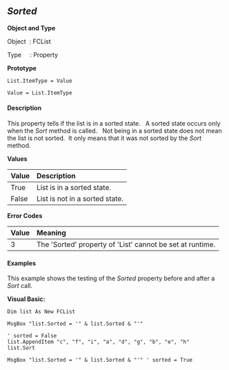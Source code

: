 _Sorted_
-----
**Object and Type**

Object  : FCList

Type     : Property

**Prototype**

```
List.ItemType = Value
```

```
Value = List.ItemType
```

#### Description

This property tells if the list is in a sorted state.   A sorted state occurs only when the _Sort_ method is called.   Not being in a sorted state does not mean the list is not sorted.  It only means that it was not sorted by the _Sort_ method. 

**Values**

| Value | Description |
|:--- |:--- |
| True  | List is in a sorted state. |
| False | List is not in a sorted state. |

**Error Codes**

| Value | Meaning |
|:--- |:--- |
| 3 | The 'Sorted' property of 'List' cannot be set at runtime. |

#### Examples

This example shows the testing of the _Sorted_ property before and after a _Sort_ call.

**Visual Basic:**
```
Dim list As New FCList

MsgBox "list.Sorted = '" & list.Sorted & "'"

' sorted = False
list.AppendItem "c", "f", "i", "a", "d", "g", "b", "e", "h"
list.Sort

MsgBox "list.Sorted = '" & list.Sorted & "'" ' sorted = True
```